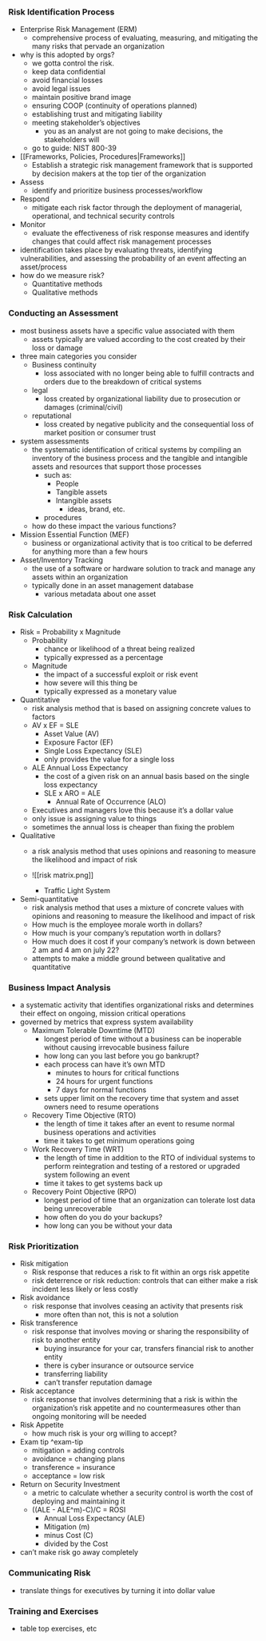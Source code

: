 ### Risk Identification Process
- Enterprise Risk Management (ERM)
	- comprehensive process of evaluating, measuring, and mitigating the many risks that pervade an organization
- why is this adopted by orgs?
	- we gotta control the risk.
	- keep data confidential
	- avoid financial losses
	- avoid legal issues
	- maintain positive brand image
	- ensuring COOP (continuity of operations planned)
	- establishing trust and mitigating liability
	- meeting stakeholder’s objectives
		- you as an analyst are not going to make decisions, the stakeholders will
	- go to guide: NIST 800-39
- [[Frameworks, Policies, Procedures|Frameworks]]
	- Establish a strategic risk management framework that is supported by decision makers at the top tier of the organization
- Assess
	- identify and prioritize business processes/workflow
- Respond
	- mitigate each risk factor through the deployment of managerial, operational, and technical security controls
- Monitor
	- evaluate the effectiveness of risk response measures and identify changes that could affect risk management processes
- identification takes place by evaluating threats, identifying vulnerabilities, and assessing the probability of an event affecting an asset/process
- how do we measure risk?
	- Quantitative methods
	- Qualitative methods
### Conducting an Assessment
- most business assets have a specific value associated with them
	- assets typically are valued according to the cost created by their loss or damage
- three main categories you consider
	- Business continuity
		- loss associated with no longer being able to fulfill contracts and orders due to the breakdown of critical systems
	- legal
		- loss created by organizational liability due to prosecution or damages (criminal/civil)
	- reputational
		- loss created by negative publicity and the consequential loss of market position or consumer trust
- system assessments
	- the systematic identification of critical systems by compiling an inventory of the business process and the tangible and intangible assets and resources that support those processes
		- such as:
			- People
			- Tangible assets
			- Intangible assets
				- ideas, brand, etc.
		- procedures
	- how do these impact the various functions?
- Mission Essential Function (MEF)
	- business or organizational activity that is too critical to be deferred for anything more than a few hours
- Asset/Inventory Tracking
	- the use of a software or hardware solution to track and manage any assets within an organization
	- typically done in an asset management database
		- various metadata about one asset
### Risk Calculation
- Risk = Probability x Magnitude
	- Probability
		- chance or likelihood of a threat being realized
		- typically expressed as a percentage
	- Magnitude
		- the impact of a successful exploit or risk event
		- how severe will this thing be
		- typically expressed as a monetary value
- Quantitative
	- risk analysis method that is based on assigning concrete values to factors
	- AV x EF = SLE
		- Asset Value (AV)
		- Exposure Factor (EF)
		- Single Loss Expectancy (SLE)
		- only provides the value for a single loss
	- ALE Annual Loss Expectancy
		- the cost of a given risk on an annual basis based on the single loss expectancy
		- SLE x ARO = ALE
			- Annual Rate of Occurrence (ALO)
	- Executives and managers love this because it’s a dollar value
	- only issue is assigning value to things
	- sometimes the annual loss is cheaper than fixing the problem
- Qualitative
	- a risk analysis method that uses opinions and reasoning to measure the likelihood and impact of risk
	- ![[risk matrix.png]]

		- Traffic Light System
- Semi-quantitative
	- risk analysis method that uses a mixture of concrete values with opinions and reasoning to measure the likelihood and impact of risk
	- How much is the employee morale worth in dollars?
	- How much is your company’s reputation worth in dollars?
	- How much does it cost if your company’s network is down between 2 am and 4 am on july 22?
	- attempts to make a middle ground between qualitative and quantitative
### Business Impact Analysis
- a systematic activity that identifies organizational risks and determines their effect on ongoing, mission critical operations
- governed by metrics that express system availability
	- Maximum Tolerable Downtime (MTD)
		- longest period of time without a business can be inoperable without causing irrevocable business failure
		- how long can you last before you go bankrupt?
		- each process can have it’s own MTD
			- minutes to hours for critical functions
			- 24 hours for urgent functions
			- 7 days for normal functions
		- sets upper limit on the recovery time that system and asset owners need to resume operations
	- Recovery Time Objective (RTO)
		- the length of time it takes after an event to resume normal business operations and activities
		- time it takes to get minimum operations going
	- Work Recovery Time (WRT)
		- the length of time in addition to the RTO of individual systems to perform reintegration and testing of a restored or upgraded system following an event
		- time it takes to get systems back up
	- Recovery Point Objective (RPO)
		- longest period of time that an organization can tolerate lost data being unrecoverable
		- how often do you do your backups?
		- how long can you be without your data
### Risk Prioritization
- Risk mitigation
	- Risk response that reduces a risk to fit within an orgs risk appetite
	- risk deterrence or risk reduction: controls that can either make a risk incident less likely or less costly
- Risk avoidance
	- risk response that involves ceasing an activity that presents risk
		- more often than not, this is not a solution
- Risk transference
	- risk response that involves moving or sharing the responsibility of risk to another entity
		- buying insurance for your car, transfers financial risk to another entity
		- there is cyber insurance or outsource service
		- transferring liability
		- can’t transfer reputation damage
- Risk acceptance
	- risk response that involves determining that a risk is within the organization’s risk appetite and no countermeasures other than ongoing monitoring will be needed
- Risk Appetite
	- how much risk is your org willing to accept?
- Exam tip ^exam-tip
	- mitigation = adding controls
	- avoidance = changing plans
	- transference = insurance
	- acceptance = low risk
- Return on Security Investment
	- a metric to calculate whether a security control is worth the cost of deploying and maintaining it
	- ((ALE - ALE^m)-C)/C = ROSI
		- Annual Loss Expectancy (ALE)
		- Mitigation (m)
		- minus Cost (C)
		- divided by the Cost
- can’t make risk go away completely
### Communicating Risk
- translate things for executives by turning it into dollar value
### Training and Exercises
- table top exercises, etc